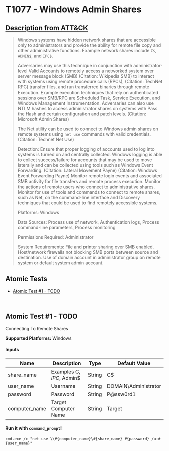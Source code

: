 # T1077 - Windows Admin Shares
## [Description from ATT&CK](https://attack.mitre.org/wiki/Technique/T1077)
<blockquote>Windows systems have hidden network shares that are accessible only to administrators and provide the ability for remote file copy and other administrative functions. Example network shares include <code>C$</code>, <code>ADMIN$</code>, and <code>IPC$</code>. 

Adversaries may use this technique in conjunction with administrator-level Valid Accounts to remotely access a networked system over server message block (SMB) (Citation: Wikipedia SMB) to interact with systems using remote procedure calls (RPCs), (Citation: TechNet RPC) transfer files, and run transferred binaries through remote Execution. Example execution techniques that rely on authenticated sessions over SMB/RPC are Scheduled Task, Service Execution, and Windows Management Instrumentation. Adversaries can also use NTLM hashes to access administrator shares on systems with Pass the Hash and certain configuration and patch levels. (Citation: Microsoft Admin Shares)

The Net utility can be used to connect to Windows admin shares on remote systems using <code>net use</code> commands with valid credentials. (Citation: Technet Net Use)

Detection: Ensure that proper logging of accounts used to log into systems is turned on and centrally collected. Windows logging is able to collect success/failure for accounts that may be used to move laterally and can be collected using tools such as Windows Event Forwarding. (Citation: Lateral Movement Payne) (Citation: Windows Event Forwarding Payne) Monitor remote login events and associated SMB activity for file transfers and remote process execution. Monitor the actions of remote users who connect to administrative shares. Monitor for use of tools and commands to connect to remote shares, such as Net, on the command-line interface and Discovery techniques that could be used to find remotely accessible systems.

Platforms: Windows

Data Sources: Process use of network, Authentication logs, Process command-line parameters, Process monitoring

Permissions Required: Administrator

System Requirements: File and printer sharing over SMB enabled.
Host/network firewalls not blocking SMB ports between source and destination.
Use of domain account in administrator group on remote system or default system admin account.</blockquote>

## Atomic Tests

- [Atomic Test #1 - TODO](#atomic-test-1---todo)


<br/>

## Atomic Test #1 - TODO
Connecting To Remote Shares

**Supported Platforms:** Windows


#### Inputs
| Name | Description | Type | Default Value | 
|------|-------------|------|---------------|
| share_name | Examples C$, IPC$, Admin$ | String | C$|
| user_name | Username | String | DOMAIN\Administrator|
| password | Password | String | P@ssw0rd1|
| computer_name | Target Computer Name | String | Target|

#### Run it with `command_prompt`!
```
cmd.exe /c "net use \\#{computer_name}\#{share_name} #{password} /u:#{user_name}"
```
<br/>
